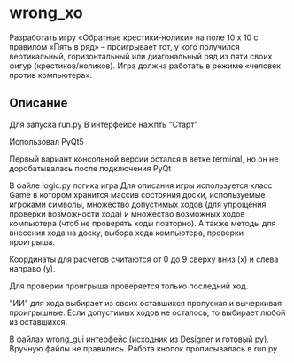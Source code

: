 # wrong_xo
Разработать игру «Обратные крестики-нолики» на поле 10 x 10 с правилом «Пять в ряд» – проигрывает тот,
у кого получился вертикальный, горизонтальный или диагональный ряд из пяти своих фигур (крестиков/ноликов).
Игра должна работать в режиме «человек против компьютера».

## Описание

Для запуска run.py
В интерфейсе нажпть "Старт"

Использовал PyQt5

Первый вариант консольной версии остался в ветке terminal, но он не доробатывалась после подключения PyQt 

В файле logic.py логика игра
Для описания игры используется класс Game в котором хранится массив состояния доски, используемые игроками символы,
множество допустимых ходов (для упрощения проверки возможности хода) и множество возможных ходов компьютера (чтоб
не проверять ходы повторно). А также методы для внесения хода на доску, выбора хода компьютера, проверки проигрыша.

Координаты для расчетов считаются от 0 до 9 сверху вниз (x) и слева направо (y).

Для проверки проигрыша проверяется только последний ход.

"ИИ" для хода выбирает из своих оставшихся пропуская и вычеркивая проигрышные. Если допустимых ходов не осталось,
то выбирает любой из оставшихся.

В файлах wrong_gui интерфейс (исходник из Designer и готовый py). Вручную файлы не правились. Работа кнопок
прописывалась в run.py
